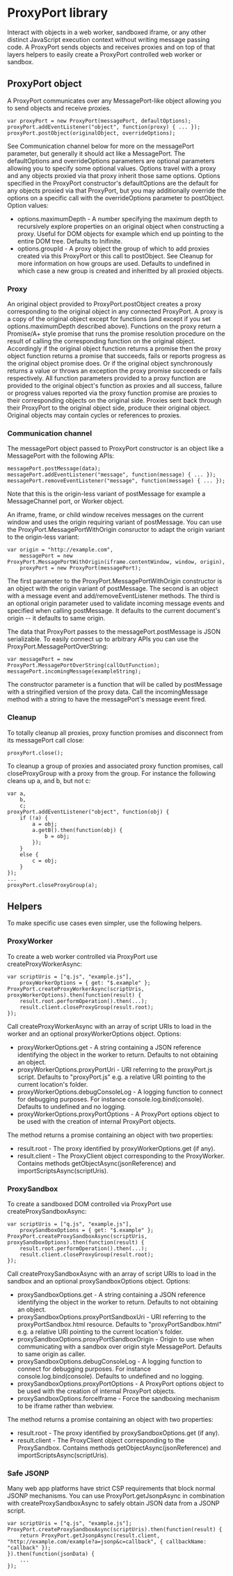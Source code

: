 # ProxyPort library
Interact with objects in a web worker, sandboxed iframe, or any other distinct JavaScript execution context without writing message passing code. A ProxyPort sends objects and receives proxies and on top of that layers helpers to easily create a ProxyPort controlled web worker or sandbox.

## ProxyPort object
A ProxyPort communicates over any MessagePort-like object allowing you to send objects and receive proxies.

	var proxyPort = new ProxyPort(messagePort, defaultOptions);
	proxyPort.addEventListener("object", function(proxy) { ... });
	proxyPort.postObject(originalObject, overrideOptions);

See Communication channel below for more on the messagePort parameter, but generally it should act like a MessagePort.
The defaultOptions and overrideOptions parameters are optional parameters allowing you to specify some optional values. Options travel with a proxy and any objects proxied via that proxy inherit those same options. Options specified in the ProxyPort constructor's defaultOptions are the default for any objects proxied via that ProxyPort, but you may additionally override the options on a specific call with the overrideOptions parameter to postObject. Option values:
 - options.maximumDepth - A number specifying the maximum depth to recursively explore properties on an original object when constructing a proxy. Useful for DOM objects for example which end up pointing to the entire DOM tree. Defaults to Inifinite.
 - options.groupId - A proxy object the group of which to add proxies created via this ProxyPort or this call to postObject. See Cleanup for more information on how groups are used. Defaults to undefined in which case a new group is created and inheritted by all proxied objects.

### Proxy
An original object provided to ProxyPort.postObject creates a proxy corresponding to the original object in any connected ProxyPort. A proxy is a copy of the original object except for functions (and except if you set options.maximumDepth described above). Functions on the proxy return a Promise/A+ style promise that runs the promise resolution procedure on the result of calling the corresponding function on the original object. Accordingly if the original object function returns a promise then the proxy object function returns a promise that succeeds, fails or reports progress as the original object promise does. Or if the original object synchronously returns a value or throws an exception the proxy promise succeeds or fails respectively. All function parameters provided to a proxy function are provided to the original object's function as proxies and all success, failure or progress values reported via the proxy function promise are proxies to their corresponding objects on the original side.
Proxies sent back through their ProxyPort to the original object side, produce their original object.
Original objects may contain cycles or references to proxies.

### Communication channel
The messagePort object passed to ProxyPort constructor is an object like a MessagePort with the following APIs:

	messagePort.postMessage(data);
	messagePort.addEventListener("message", function(message) { ... });
	messagePort.removeEventListener("message", function(message) { ... });

Note that this is the origin-less variant of postMessage for example a MessageChannel port, or Worker object.

An iframe, frame, or child window receives messages on the current window and uses the origin requiring variant of postMessage. You can use the ProxyPort.MessagePortWithOrigin consructor to adapt the origin variant to the origin-less variant:

	var origin = "http://example.com",
		messagePort = new ProxyPort.MessagePortWithOrigin(iframe.contentWindow, window, origin),
		proxyPort = new ProxyPort(messagePort);

The first parameter to the ProxyPort.MessagePortWithOrigin constructor is an object with the origin variant of postMessage. 
The second is an object with a message event and add/removeEventListener methods. 
The third is an optional origin parameter used to validate incoming message events and specified when calling postMessage. It defaults to the current document's origin -- it defaults to same origin.

The data that ProxyPort passes to the messagePort.postMessage is JSON serializable. To easily connect up to arbitrary APIs you can use the ProxyPort.MessagePortOverString:

	var messagePort = new ProxyPort.MessagePortOverString(callOutFunction);
	messagePort.incomingMessage(exampleString);

The constructor parameter is a function that will be called by postMessage with a stringified version of the proxy data. Call the incomingMessage method with a string to have the messagePort's message event fired.

### Cleanup
To totally cleanup all proxies, proxy function promises and disconnect from its messagePort call close:

	proxyPort.close();

To cleanup a group of proxies and associated proxy function promises, call closeProxyGroup with a proxy from the group. For instance the following cleans up a, and b, but not c:

	var a,
		b,
		c;
	proxyPort.addEventListener("object", function(obj) {
		if (!a) {
			a = obj;
			a.getB().then(function(obj) {
				b = obj;
			});
		}
		else {
			c = obj;
		}
	});
	...
	proxyPort.closeProxyGroup(a);

## Helpers
To make specific use cases even simpler, use the following helpers.

### ProxyWorker
To create a web worker controlled via ProxyPort use createProxyWorkerAsync:

	var scriptUris = ["q.js", "example.js"],
		proxyWorkerOptions = { get: "$.example" };
	ProxyPort.createProxyWorkerAsync(scriptUris, proxyWorkerOptions).then(function(result) {
		result.root.performOperation().then(...);
		result.client.closeProxyGroup(result.root);
	});

Call createProxyWorkerAsync with an array of script URIs to load in the worker and an optional proxyWorkerOptions object. Options:
 - proxyWorkerOptions.get - A string containing a JSON reference identifying the object in the worker to return. Defaults to not obtaining an object.
 - proxyWorkerOptions.proxyPortUri - URI referring to the proxyPort.js script. Defaults to "proxyPort.js" e.g. a relative URI pointing to the current location's folder.
 - proxyWorkerOptions.debugConsoleLog - A logging function to connect for debugging purposes. For instance console.log.bind(console). Defaults to undefined and no logging.
 - proxyWorkerOptions.proxyPortOptions - A ProxyPort options object to be used with the creation of internal ProxyPort objects.

The method returns a promise containing an object with two properties:
 - result.root - The proxy identified by proxyWorkerOptions.get (if any).
 - result.client - The ProxyClient object corresponding to the ProxyWorker. Contains methods getObjectAsync(jsonReference) and importScriptsAsync(scriptUris).

### ProxySandbox
To create a sandboxed DOM controlled via ProxyPort use createProxySandboxAsync:

	var scriptUris = ["q.js", "example.js"],
		proxySandboxOptions = { get: "$.example" };
	ProxyPort.createProxySandboxAsync(scriptUris, proxySandboxOptions).then(function(result) {
		result.root.performOperation().then(...);
		result.client.closeProxyGroup(result.root);
	});

Call createProxySandboxAsync with an array of script URIs to load in the sandbox and an optional proxySandboxOptions object. Options:
 - proxySandboxOptions.get - A string containing a JSON reference identifying the object in the worker to return. Defaults to not obtaining an object.
 - proxySandboxOptions.proxyPortSandboxUri - URI referring to the proxyPortSandbox.html resource. Defaults to "proxyPortSandbox.html" e.g. a relative URI pointing to the current location's folder.
 - proxySandboxOptions.proxyPortSandboxOrigin - Origin to use when communicating with a sandbox over origin style MessagePort. Defaults to same origin as caller.
 - proxySandboxOptions.debugConsoleLog - A logging function to connect for debugging purposes. For instance console.log.bind(console). Defaults to undefined and no logging.
 - proxySandboxOptions.proxyPortOptions - A ProxyPort options object to be used with the creation of internal ProxyPort objects.
 - proxySandboxOptions.forceIframe - Force the sandboxing mechanism to be iframe rather than webview.

The method returns a promise containing an object with two properties:
 - result.root - The proxy identified by proxySandboxOptions.get (if any).
 - result.client - The ProxyClient object corresponding to the ProxySandbox. Contains methods getObjectAsync(jsonReference) and importScriptsAsync(scriptUris).

### Safe JSONP
Many web app platforms have strict CSP requirements that block normal JSONP mechanisms. You can use	ProxyPort.getJsonpAsync in combination with createProxySandboxAsync to safely obtain JSON data from a JSONP script.

	var scriptUris = ["q.js", "example.js"];
	ProxyPort.createProxySandboxAsync(scriptUris).then(function(result) {
		return ProxyPort.getJsonpAsync(result.client, "http://example.com/example?a=jsonp&c=callback", { callbackName: "callback" });
	}).then(function(jsonData) {
		...
	});

